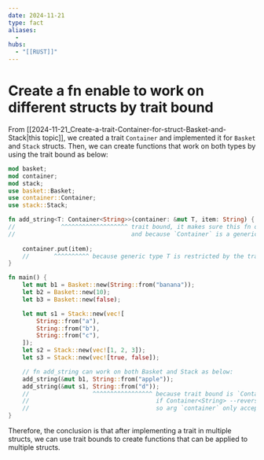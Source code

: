 ```yaml
---
date: 2024-11-21
type: fact
aliases:
  -
hubs:
  - "[[RUST]]"
---
```


# Create a fn enable to work on different structs by trait bound

From [[2024-11-21_Create-a-trait-Container-for-struct-Basket-and-Stack|this topic]], we created a trait `Container` and implemented it for `Basket` and `Stack` structs. Then, we can create functions that work on both types by using the trait bound as below:

```rust
mod basket;
mod container;
mod stack;
use basket::Basket;
use container::Container;
use stack::Stack;

fn add_string<T: Container<String>>(container: &mut T, item: String) {
//             ^^^^^^^^^^^^^^^^^^^ trait bound, it makes sure this fn only accepts `Basket` and `Stack` types input to argument `container`
//                                 and because `Container` is a generic trait, when it is used in trait bound, we need to specify the type
    
    container.put(item);
    //       ^^^^^^^^^^ because generic type T is restricted by the trait bound, it makes sure that `container` has the `put` method
}

fn main() {
    let mut b1 = Basket::new(String::from("banana"));
    let b2 = Basket::new(10);
    let b3 = Basket::new(false);

    let mut s1 = Stack::new(vec![
        String::from("a"),
        String::from("b"),
        String::from("c"),
    ]);
    let s2 = Stack::new(vec![1, 2, 3]);
    let s3 = Stack::new(vec![true, false]);

    // fn add_string can work on both Basket and Stack as below:
    add_string(&mut b1, String::from("apple"));
    add_string(&mut s1, String::from("d"));
    //                  ^^^^^^^^^^^^^^^^^ because trait bound is `Container<String>`, from script `impl<T> Container<T> for Basket<T>`
    //                                    if Container<String> --reverse--> impl<String> <--ref to-- Basket<String>
    //                                    so arg `container` only accepts `Basket<String>` and `Stack<String>`
}

```

Therefore, the conclusion is that after implementing a trait in multiple structs, we can use trait bounds to create functions that can be applied to multiple structs.
